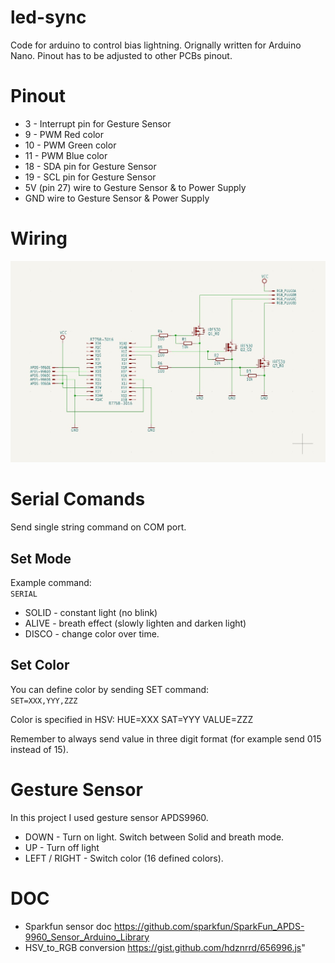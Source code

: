 # led-sync
Code for arduino to control bias lightning.
Orignally written for Arduino Nano. Pinout has to be adjusted to other PCBs pinout.

# Pinout
 * 3  - Interrupt pin for Gesture Sensor
 * 9  - PWM Red color
 * 10 - PWM Green color
 * 11 - PWM Blue color
 * 18 - SDA pin for Gesture Sensor
 * 19 - SCL pin for Gesture Sensor
 * 5V (pin 27) wire to Gesture Sensor & to Power Supply
 * GND wire to Gesture Sensor & Power Supply

 # Wiring

 ![image info](./wiring.jpg)

# Serial Comands
Send single string command on COM port.

## Set Mode
Example command:\
```SERIAL```

* SOLID - constant light (no blink)
* ALIVE - breath effect (slowly lighten and darken light)
* DISCO - change color over time.

## Set Color
You can define color by sending SET command:\
```SET=XXX,YYY,ZZZ```

Color is specified in HSV:
HUE=XXX
SAT=YYY
VALUE=ZZZ

Remember to always send value in three digit format (for example send 015 instead of 15).

# Gesture Sensor
In this project I used gesture sensor APDS9960. 

* DOWN - Turn on light. Switch between Solid and breath mode.
* UP - Turn off light
* LEFT / RIGHT - Switch color (16 defined colors).

# DOC
* Sparkfun sensor doc https://github.com/sparkfun/SparkFun_APDS-9960_Sensor_Arduino_Library
* HSV_to_RGB conversion https://gist.github.com/hdznrrd/656996.js"